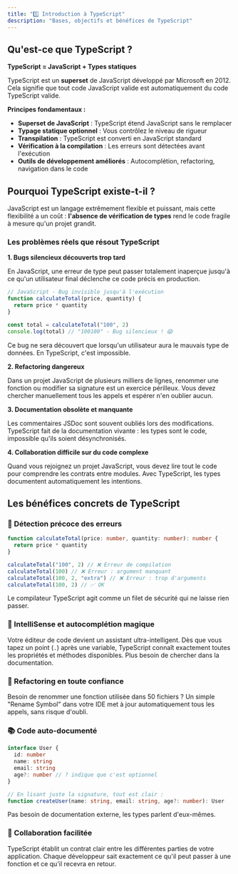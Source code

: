 ```yaml
---
title: "1️⃣ Introduction à TypeScript"
description: "Bases, objectifs et bénéfices de TypeScript"
---
```


## Qu'est-ce que TypeScript ?

**TypeScript = JavaScript + Types statiques**

TypeScript est un **superset** de JavaScript développé par Microsoft en 2012. Cela signifie que tout code JavaScript valide est automatiquement du code TypeScript valide.

**Principes fondamentaux :**

- **Superset de JavaScript** : TypeScript étend JavaScript sans le remplacer
- **Typage statique optionnel** : Vous contrôlez le niveau de rigueur
- **Transpilation** : TypeScript est converti en JavaScript standard
- **Vérification à la compilation** : Les erreurs sont détectées avant l'exécution
- **Outils de développement améliorés** : Autocomplétion, refactoring, navigation dans le code

## Pourquoi TypeScript existe-t-il ?

JavaScript est un langage extrêmement flexible et puissant, mais cette flexibilité a un coût : **l'absence de vérification de types** rend le code fragile à mesure qu'un projet grandit.

### Les problèmes réels que résout TypeScript

**1. Bugs silencieux découverts trop tard**

En JavaScript, une erreur de type peut passer totalement inaperçue jusqu'à ce qu'un utilisateur final déclenche ce code précis en production.

```javascript
// JavaScript - Bug invisible jusqu'à l'exécution
function calculateTotal(price, quantity) {
  return price * quantity
}

const total = calculateTotal("100", 2)
console.log(total) // "100100" - Bug silencieux ! 😱
```

Ce bug ne sera découvert que lorsqu'un utilisateur aura le mauvais type de données. En TypeScript, c'est impossible.

**2. Refactoring dangereux**

Dans un projet JavaScript de plusieurs milliers de lignes, renommer une fonction ou modifier sa signature est un exercice périlleux. Vous devez chercher manuellement tous les appels et espérer n'en oublier aucun.

**3. Documentation obsolète et manquante**

Les commentaires JSDoc sont souvent oubliés lors des modifications. TypeScript fait de la documentation vivante : les types sont le code, impossible qu'ils soient désynchronisés.

**4. Collaboration difficile sur du code complexe**

Quand vous rejoignez un projet JavaScript, vous devez lire tout le code pour comprendre les contrats entre modules. Avec TypeScript, les types documentent automatiquement les intentions.

## Les bénéfices concrets de TypeScript

### 🐛 Détection précoce des erreurs

```typescript
function calculateTotal(price: number, quantity: number): number {
  return price * quantity
}

calculateTotal("100", 2) // ❌ Erreur de compilation
calculateTotal(100) // ❌ Erreur : argument manquant
calculateTotal(100, 2, "extra") // ❌ Erreur : trop d'arguments
calculateTotal(100, 2) // ✅ OK
```

Le compilateur TypeScript agit comme un filet de sécurité qui ne laisse rien passer.

### 🧠 IntelliSense et autocomplétion magique

Votre éditeur de code devient un assistant ultra-intelligent. Dès que vous tapez un point (`.`) après une variable, TypeScript connaît exactement toutes les propriétés et méthodes disponibles. Plus besoin de chercher dans la documentation.

### 🔧 Refactoring en toute confiance

Besoin de renommer une fonction utilisée dans 50 fichiers ? Un simple "Rename Symbol" dans votre IDE met à jour automatiquement tous les appels, sans risque d'oubli.

### 📚 Code auto-documenté

```typescript
interface User {
  id: number
  name: string
  email: string
  age?: number // ? indique que c'est optionnel
}

// En lisant juste la signature, tout est clair :
function createUser(name: string, email: string, age?: number): User
```

Pas besoin de documentation externe, les types parlent d'eux-mêmes.

### 👥 Collaboration facilitée

TypeScript établit un contrat clair entre les différentes parties de votre application. Chaque développeur sait exactement ce qu'il peut passer à une fonction et ce qu'il recevra en retour.
